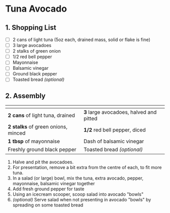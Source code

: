 # Tuna Avocado

## 1. Shopping List
- [ ] 2 cans of light tuna (5oz each, drained mass, solid or flake is fine)
- [ ] 3 large avocadoes
- [ ] 2 stalks of green onion
- [ ] 1/2 red bell pepper
- [ ] Mayonnaise
- [ ] Balsamic vinegar
- [ ] Ground black pepper
- [ ] Toasted bread *(optional)*

## 2. Assembly
|<!-- -->|<!-- -->|
|---|---|
|**2 cans** of light tuna, drained|**3** large avocadoes, halved and pitted|
|**2 stalks** of green onions, minced|**1/2** red bell pepper, diced|
|**1 tbsp** of mayonnaise|Dash of balsamic vinegar|
|Freshly ground black pepper|Toasted bread *(optional)*|

1. Halve and pit the avocadoes.
2. For presentation, remove a bit extra from the centre of each, to fit more tuna.
3. In a salad (or large) bowl, mix the tuna, extra avocado, pepper, mayonnaise, balsamic vinegar together
4. Add fresh ground pepper for taste
5. Using an icecream scooper, scoop salad into avocado "bowls"
6. *(optional)* Serve salad when not presenting in avocado "bowls" by spreading on some toasted bread
